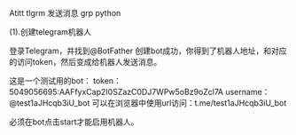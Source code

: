 Atitt tlgrm 发送消息 grp python


(1).创建telegram机器人

登录Telegram，并找到@BotFather
创建bot成功，你得到了机器人地址，和对应的访问token，然后变成给机器人发送消息。

这是一个测试用的bot：
token：5049056695:AAFfyxCap2I0SZazC0DJ7WPw5oBz9oZcl7A
username：@test1aJHcqb3iU_bot
可以在浏览器中使用url访问：t.me/test1aJHcqb3iU_bot

必须在bot点击start才能启用机器人。




